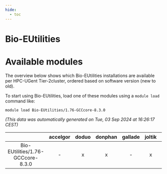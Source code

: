 ```yaml
---
hide:
  - toc
---
```


Bio-EUtilities
==============

# Available modules


The overview below shows which Bio-EUtilities installations are available per HPC-UGent Tier-2cluster, ordered based on software version (new to old).

To start using Bio-EUtilities, load one of these modules using a `module load` command like:

```shell
module load Bio-EUtilities/1.76-GCCcore-8.3.0
```

*(This data was automatically generated on Tue, 03 Sep 2024 at 16:26:17 CEST)*  

| |accelgor|doduo|donphan|gallade|joltik|shinx|skitty|
| :---: | :---: | :---: | :---: | :---: | :---: | :---: | :---: |
|Bio-EUtilities/1.76-GCCcore-8.3.0|-|x|x|-|x|-|x|
